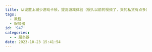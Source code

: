 ```yaml
---
title: 从设置上减少游戏卡顿，提高游戏体验（很久以前的视频了，夹的私货有点多）
tags:
  - 教程
  - 服务器
id: '947'
categories:
  - - 服务器
date: 2023-10-23 15:41:54
---
```

